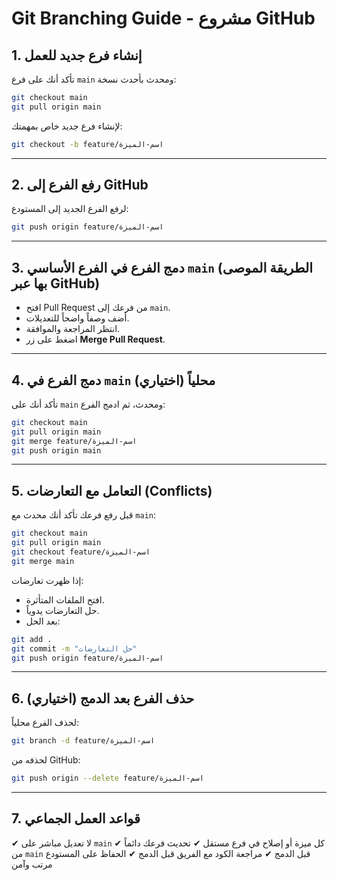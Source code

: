 # Git Branching Guide - مشروع GitHub

## 1. إنشاء فرع جديد للعمل
تأكد أنك على فرع `main` ومحدث بأحدث نسخة:

```bash
git checkout main
git pull origin main
```

لإنشاء فرع جديد خاص بمهمتك:

```bash
git checkout -b feature/اسم-الميزة
```

---

## 2. رفع الفرع إلى GitHub
لرفع الفرع الجديد إلى المستودع:

```bash
git push origin feature/اسم-الميزة
```

---

## 3. دمج الفرع في الفرع الأساسي `main` (الطريقة الموصى بها عبر GitHub)
- افتح Pull Request من فرعك إلى `main`.
- أضف وصفاً واضحاً للتعديلات.
- انتظر المراجعة والموافقة.
- اضغط على زر **Merge Pull Request**.

---

## 4. دمج الفرع في `main` محلياً (اختياري)
تأكد أنك على `main` ومحدث، ثم ادمج الفرع:

```bash
git checkout main
git pull origin main
git merge feature/اسم-الميزة
git push origin main
```

---

## 5. التعامل مع التعارضات (Conflicts)
قبل رفع فرعك تأكد أنك محدث مع `main`:

```bash
git checkout main
git pull origin main
git checkout feature/اسم-الميزة
git merge main
```

إذا ظهرت تعارضات:
- افتح الملفات المتأثرة.
- حل التعارضات يدوياً.
- بعد الحل:

```bash
git add .
git commit -m "حل التعارضات"
git push origin feature/اسم-الميزة
```

---

## 6. حذف الفرع بعد الدمج (اختياري)
لحذف الفرع محلياً:

```bash
git branch -d feature/اسم-الميزة
```

لحذفه من GitHub:

```bash
git push origin --delete feature/اسم-الميزة
```

---

## 7. قواعد العمل الجماعي
✔ لا تعديل مباشر على `main`
✔ كل ميزة أو إصلاح في فرع مستقل
✔ تحديث فرعك دائماً من `main` قبل الدمج
✔ مراجعة الكود مع الفريق قبل الدمج
✔ الحفاظ على المستودع مرتب وآمن

